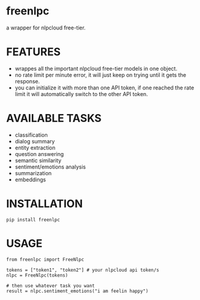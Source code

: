 # freenlpc
a wrapper for nlpcloud free-tier.

# FEATURES
- wrappes all the important nlpcloud free-tier models in one object.
- no rate limit per minute error, it will just keep on trying until it gets the response.
- you can initialize it with more than one API token, if one reached the rate limit it will automatically switch to the other API token.

# AVAILABLE TASKS
- classification
- dialog summary
- entity extraction
- question answering
- semantic similarity
- sentiment/emotions analysis
- summarization
- embeddings

# INSTALLATION
```
pip install freenlpc
```
# USAGE
```
from freenlpc import FreeNlpc

tokens = ["token1", "token2"] # your nlpcloud api token/s
nlpc = FreeNlpc(tokens)

# then use whatever task you want
result = nlpc.sentiment_emotions("i am feelin happy")
```
